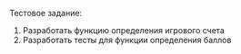 Тестовое задание:
1. Разработать функцию определения игрового счета
2. Разработать тесты для функции определения баллов
